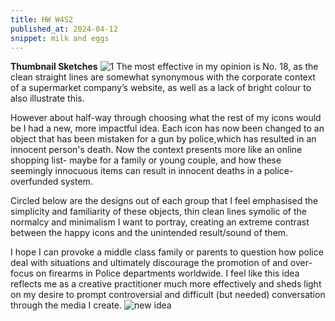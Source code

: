 ```yaml
---
title: HW W4S2
published_at: 2024-04-12
snippet: milk and eggs
---
```

**Thumbnail Sketches**
![1](/w4/milk.png)
The most effective in my opinion is No. 18, as the clean straight lines are somewhat synonymous with the corporate context of a supermarket company’s website, as well as a lack of bright colour to also illustrate this.

However about half-way through choosing what the rest of my icons would be I had a new, more impactful idea. Each icon has now been changed to an object that has been mistaken for a gun by police,which has resulted in an innocent person's death. Now the context presents more like an online shopping list- maybe for a family or young couple, and how these seemingly innocuous items can result in innocent deaths in a police-overfunded system.

Circled below are the designs out of each group that I feel emphasised the simplicity and familiarity of these objects, thin clean lines symolic of the normalcy and minimalism I want to portray, creating an extreme contrast between the happy icons and the unintended result/sound of them. 


I hope I can provoke a middle class family or parents to question how police deal with situations and ultimately discourage the promotion of and over-focus on firearms in Police departments worldwide. I feel like this idea reflects me as a creative practitioner much more effectively and sheds light on my desire to prompt controversial and difficult (but needed) conversation through the media I create.
![new idea](/w4/thumby.png)

